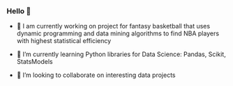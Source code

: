 ### Hello 👋

- 🔭 I am currently working on project for fantasy basketball that uses dynamic programming and data mining algorithms to find NBA players with highest statistical efficiency

- 🌱 I’m currently learning Python libraries for Data Science: Pandas, Scikit, StatsModels

- 👯 I’m looking to collaborate on interesting data projects

<!--
**mahlert/mahlert** is a ✨ _special_ ✨ repository because its `README.md` (this file) appears on your GitHub profile.

Here are some ideas to get you started:

- 🔭 I’m currently working on ...
- 🌱 I’m currently learning ...
- 👯 I’m looking to collaborate on ...
- 🤔 I’m looking for help with ...
- 💬 Ask me about ...
- 📫 How to reach me: ...
- 😄 Pronouns: ...
- ⚡ Fun fact: ...
-->
